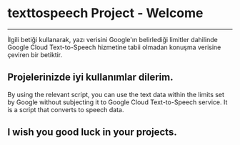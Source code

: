 # texttospeech Project - Welcome
---------------------------------
İlgili betiği kullanarak, yazı verisini Google'ın belirlediği limitler dahilinde Google Cloud Text-to-Speech hizmetine tabii olmadan
konuşma verisine çeviren bir betiktir.

Projelerinizde iyi kullanımlar dilerim.
----------------------------------------
By using the relevant script, you can use the text data within the limits set by Google without subjecting it to Google Cloud Text-to-Speech service.
It is a script that converts to speech data.

I wish you good luck in your projects.
----------------------------------------
